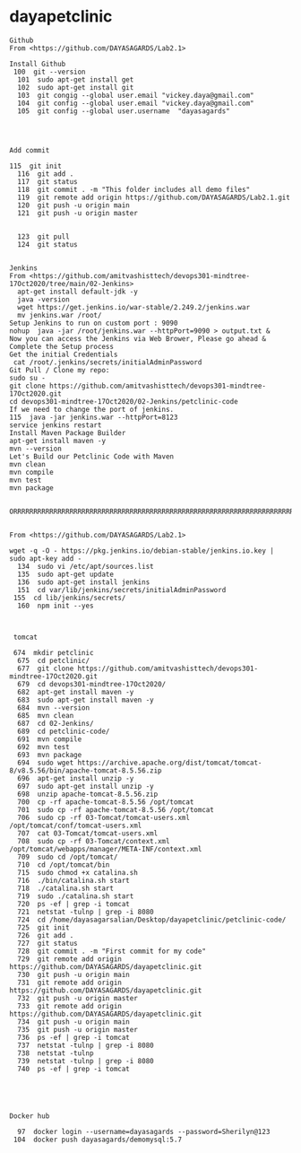 # dayapetclinic

    Github  
    From <https://github.com/DAYASAGARDS/Lab2.1> 

    Install Github
     100  git --version
      101  sudo apt-get install get
      102  sudo apt-get install git
      103  git congig --global user.email "vickey.daya@gmail.com"
      104  git config --global user.email "vickey.daya@gmail.com"
      105  git config --global user.username  "dayasagards"




    Add commit

    115  git init
      116  git add .
      117  git status
      118  git commit . -m "This folder includes all demo files"
      119  git remote add origin https://github.com/DAYASAGARDS/Lab2.1.git
      120  git push -u origin main
      121  git push -u origin master


      123  git pull
      124  git status


    Jenkins
    From <https://github.com/amitvashisttech/devops301-mindtree-17Oct2020/tree/main/02-Jenkins> 
      apt-get install default-jdk -y
      java -version
      wget https://get.jenkins.io/war-stable/2.249.2/jenkins.war
      mv jenkins.war /root/
    Setup Jenkins to run on custom port : 9090
    nohup  java -jar /root/jenkins.war --httpPort=9090 > output.txt &
    Now you can access the Jenkins via Web Brower, Please go ahead & Complete the Setup process
    Get the initial Credentials
     cat /root/.jenkins/secrets/initialAdminPassword
    Git Pull / Clone my repo:
    sudo su - 
    git clone https://github.com/amitvashisttech/devops301-mindtree-17Oct2020.git
    cd devops301-mindtree-17Oct2020/02-Jenkins/petclinic-code 
    If we need to change the port of jenkins.
    115  java -jar jenkins.war --httpPort=8123
    service jenkins restart
    Install Maven Package Builder
    apt-get install maven -y 
    mvn --version
    Let's Build our Petclinic Code with Maven
    mvn clean
    mvn compile
    mvn test
    mvn package


    ORRRRRRRRRRRRRRRRRRRRRRRRRRRRRRRRRRRRRRRRRRRRRRRRRRRRRRRRRRRRRRRRRRRRRRR


    From <https://github.com/DAYASAGARDS/Lab2.1>

    wget -q -O - https://pkg.jenkins.io/debian-stable/jenkins.io.key | sudo apt-key add -
      134  sudo vi /etc/apt/sources.list
      135  sudo apt-get update
      136  sudo apt-get install jenkins
      151  cd var/lib/jenkins/secrets/initialAdminPassword
     155  cd lib/jenkins/secrets/
      160  npm init --yes



     tomcat

     674  mkdir petclinic
      675  cd petclinic/
      677  git clone https://github.com/amitvashisttech/devops301-mindtree-17Oct2020.git
      679  cd devops301-mindtree-17Oct2020/
      682  apt-get install maven -y
      683  sudo apt-get install maven -y
      684  mvn --version
      685  mvn clean
      687  cd 02-Jenkins/
      689  cd petclinic-code/
      691  mvn compile
      692  mvn test
      693  mvn package
      694  sudo wget https://archive.apache.org/dist/tomcat/tomcat-8/v8.5.56/bin/apache-tomcat-8.5.56.zip
      696  apt-get install unzip -y
      697  sudo apt-get install unzip -y
      698  unzip apache-tomcat-8.5.56.zip
      700  cp -rf apache-tomcat-8.5.56 /opt/tomcat
      701  sudo cp -rf apache-tomcat-8.5.56 /opt/tomcat
      706  sudo cp -rf 03-Tomcat/tomcat-users.xml   /opt/tomcat/conf/tomcat-users.xml
      707  cat 03-Tomcat/tomcat-users.xml
      708  sudo cp -rf 03-Tomcat/context.xml  /opt/tomcat/webapps/manager/META-INF/context.xml
      709  sudo cd /opt/tomcat/
      710  cd /opt/tomcat/bin
      715  sudo chmod +x catalina.sh 
      716  ./bin/catalina.sh start
      718  ./catalina.sh start
      719  sudo ./catalina.sh start
      720  ps -ef | grep -i tomcat
      721  netstat -tulnp | grep -i 8080
      724  cd /home/dayasagarsalian/Desktop/dayapetclinic/petclinic-code/
      725  git init
      726  git add .
      727  git status
      728  git commit . -m "First commit for my code"
      729  git remote add origin https://github.com/DAYASAGARDS/dayapetclinic.git
      730  git push -u origin main
      731  git remote add origin https://github.com/DAYASAGARDS/dayapetclinic.git
      732  git push -u origin master
      733  git remote add origin https://github.com/DAYASAGARDS/dayapetclinic.git
      734  git push -u origin main
      735  git push -u origin master
      736  ps -ef | grep -i tomcat
      737  netstat -tulnp | grep -i 8080
      738  netstat -tulnp
      739  netstat -tulnp | grep -i 8080
      740  ps -ef | grep -i tomcat





    Docker hub

      97  docker login --username=dayasagards --password=Sherilyn@123
     104  docker push dayasagards/demomysql:5.7
